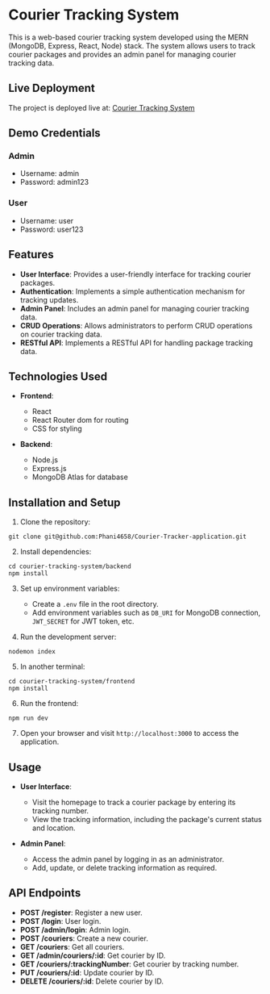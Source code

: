# Courier Tracking System

This is a web-based courier tracking system developed using the MERN (MongoDB, Express, React, Node) stack. The system allows users to track courier packages and provides an admin panel for managing courier tracking data.

## Live Deployment

The project is deployed live at: [Courier Tracking System](https://courier-tracker-bice.vercel.app/)

## Demo Credentials

### Admin
- Username: admin
- Password: admin123

### User
- Username: user
- Password: user123

## Features

- **User Interface**: Provides a user-friendly interface for tracking courier packages.
- **Authentication**: Implements a simple authentication mechanism for tracking updates.
- **Admin Panel**: Includes an admin panel for managing courier tracking data.
- **CRUD Operations**: Allows administrators to perform CRUD operations on courier tracking data.
- **RESTful API**: Implements a RESTful API for handling package tracking data.

## Technologies Used

- **Frontend**:

  - React
  - React Router dom for routing
  - CSS for styling

- **Backend**:
  - Node.js
  - Express.js
  - MongoDB Atlas for database

## Installation and Setup

1. Clone the repository:

```
git clone git@github.com:Phani4658/Courier-Tracker-application.git
```

2. Install dependencies:

```
cd courier-tracking-system/backend
npm install
```

3. Set up environment variables:

   - Create a `.env` file in the root directory.
   - Add environment variables such as `DB_URI` for MongoDB connection, `JWT_SECRET` for JWT token, etc.

4. Run the development server:

```
nodemon index
```

5. In another terminal:

```
cd courier-tracking-system/frontend
npm install
```

6. Run the frontend:

```
npm run dev
```

7. Open your browser and visit `http://localhost:3000` to access the application.

## Usage

- **User Interface**:

  - Visit the homepage to track a courier package by entering its tracking number.
  - View the tracking information, including the package's current status and location.

- **Admin Panel**:
  - Access the admin panel by logging in as an administrator.
  - Add, update, or delete tracking information as required.

## API Endpoints

- **POST /register**: Register a new user.
- **POST /login**: User login.
- **POST /admin/login**: Admin login.
- **POST /couriers**: Create a new courier.
- **GET /couriers**: Get all couriers.
- **GET /admin/couriers/:id**: Get courier by ID.
- **GET /couriers/:trackingNumber**: Get courier by tracking number.
- **PUT /couriers/:id**: Update courier by ID.
- **DELETE /couriers/:id**: Delete courier by ID.
